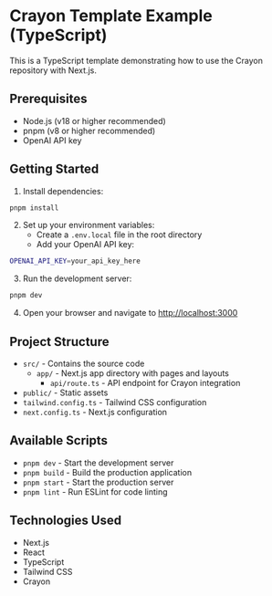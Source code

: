 # Crayon Template Example (TypeScript)

This is a TypeScript template demonstrating how to use the Crayon repository with Next.js.

## Prerequisites

- Node.js (v18 or higher recommended)
- pnpm (v8 or higher recommended)
- OpenAI API key

## Getting Started

1. Install dependencies:
```bash
pnpm install
```

2. Set up your environment variables:
   - Create a `.env.local` file in the root directory
   - Add your OpenAI API key:
```bash
OPENAI_API_KEY=your_api_key_here
```

3. Run the development server:
```bash
pnpm dev
```

4. Open your browser and navigate to [http://localhost:3000](http://localhost:3000)

## Project Structure

- `src/` - Contains the source code
  - `app/` - Next.js app directory with pages and layouts
    - `api/route.ts` - API endpoint for Crayon integration
- `public/` - Static assets
- `tailwind.config.ts` - Tailwind CSS configuration
- `next.config.ts` - Next.js configuration

## Available Scripts

- `pnpm dev` - Start the development server
- `pnpm build` - Build the production application
- `pnpm start` - Start the production server
- `pnpm lint` - Run ESLint for code linting

## Technologies Used

- Next.js
- React
- TypeScript
- Tailwind CSS
- Crayon
